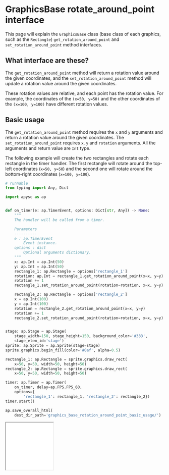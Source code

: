 # GraphicsBase rotate_around_point interface

This page will explain the `GraphicsBase` class (base class of each graphics, such as the `Rectangle`) `get_rotation_around_point` and `set_rotation_around_point` method interfaces.

## What interface are these?

The `get_rotation_around_point` method will return a rotation value around the given coordinates, and the `set_rotation_around_point` method will update a rotation value around the given coordinates.

These rotation values are relative, and each point has the rotation value. For example, the coordinates of the `(x=50, y=50)` and the other coordinates of the `(x=100, y=100)` have different rotation values.

## Basic usage

The `get_rotation_around_point` method requires the `x` and `y` arguments and return a rotation value around the given coordinates. The `set_rotation_around_point` requires `x`, `y` and `rotation` arguments. All the arguments and return value are `Int` type.

The following example will create the two rectangles and rotate each rectangle in the timer handler. The first rectangle will rotate around the top-left coordinates (`x=50, y=50`) and the second one will rotate around the bottom-right coordinates (`x=100, y=100`).

```py
# runnable
from typing import Any, Dict

import apysc as ap


def on_timer(e: ap.TimerEvent, options: Dict[str, Any]) -> None:
    """
    The handler will be called from a timer.

    Parameters
    ----------
    e : ap.TimerEvent
        Event instance.
    options : dict
        Optional arguments dictionary.
    """
    x: ap.Int = ap.Int(50)
    y: ap.Int = ap.Int(50)
    rectangle_1: ap.Rectangle = options['rectangle_1']
    rotation: ap.Int = rectangle_1.get_rotation_around_point(x=x, y=y)
    rotation += 1
    rectangle_1.set_rotation_around_point(rotation=rotation, x=x, y=y)

    rectangle_2: ap.Rectangle = options['rectangle_2']
    x = ap.Int(100)
    y = ap.Int(100)
    rotation = rectangle_2.get_rotation_around_point(x=x, y=y)
    rotation += 1
    rectangle_2.set_rotation_around_point(rotation=rotation, x=x, y=y)


stage: ap.Stage = ap.Stage(
    stage_width=150, stage_height=150, background_color='#333',
    stage_elem_id='stage')
sprite: ap.Sprite = ap.Sprite(stage=stage)
sprite.graphics.begin_fill(color='#0af', alpha=0.5)

rectangle_1: ap.Rectangle = sprite.graphics.draw_rect(
    x=50, y=50, width=50, height=50)
rectangle_2: ap.Rectangle = sprite.graphics.draw_rect(
    x=50, y=50, width=50, height=50)

timer: ap.Timer = ap.Timer(
    on_timer, delay=ap.FPS.FPS_60,
    options={
        'rectangle_1': rectangle_1, 'rectangle_2': rectangle_2})
timer.start()

ap.save_overall_html(
    dest_dir_path='graphics_base_rotation_around_point_basic_usage/')
```

<iframe src="static/graphics_base_rotation_around_point_basic_usage/index.html" width="150" height="150"></iframe>

